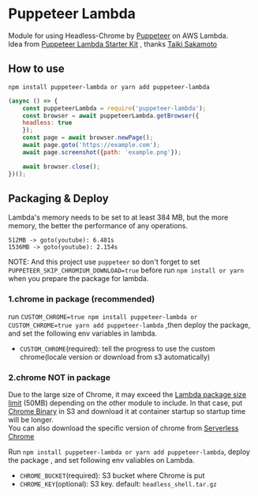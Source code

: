 # Puppeteer Lambda

Module for using Headless-Chrome by [Puppeteer](https://github.com/GoogleChrome/puppeteer) on AWS Lambda.  
Idea from [Puppeteer Lambda Starter Kit](https://github.com/sambaiz/puppeteer-lambda-starter-kit) , thanks [Taiki Sakamoto](https://github.com/sambaiz)
## How to use

`npm install puppeteer-lambda or yarn add puppeteer-lambda`

```javascript
(async () => {
    const puppeteerLambda = require('puppeteer-lambda');
    const browser = await puppeteerLambda.getBrowser({
    headless: true
    });
    const page = await browser.newPage();
    await page.goto('https://example.com');
    await page.screenshot({path: 'example.png'});

    await browser.close(); 
})();
```

## Packaging & Deploy

Lambda's memory needs to be set to at least 384 MB, but the more memory, the better the performance of any operations.

```
512MB -> goto(youtube): 6.481s
1536MB -> goto(youtube): 2.154s
```

NOTE: And this project use `puppeteer` so don't forget to set `PUPPETEER_SKIP_CHROMIUM_DOWNLOAD=true` before run `npm install or yarn` when you prepare the package for lambda.

### 1.chrome in package (recommended)

run `CUSTOM_CHROME=true npm install puppeteer-lambda or CUSTOM_CHROME=true yarn add puppeteer-lambda` ,then deploy the package, and set the following env variables in lambda.

- `CUSTOM_CHROME`(required): tell the progress to use the custom chrome(locale version or download from s3 automatically)

### 2.chrome NOT in package

Due to the large size of Chrome, it may exceed the [Lambda package size limit](http://docs.aws.amazon.com/lambda/latest/dg/limits.html) (50MB) depending on the other module to include. 
In that case, put [Chrome Binary](https://raw.githubusercontent.com/shawnLiujianwei/puppeteer-lambda-binary/master/chrome/headless_shell.tar.gz) in S3 and download it at container startup so startup time will be longer.  
You can also download the specific version of chrome from [Serverless Chrome](https://github.com/adieuadieu/serverless-chrome/releases)

Run `npm install puppeteer-lambda or yarn add puppeteer-lambda`, deploy the package , and set following env valiables on Lambda.

- `CHROME_BUCKET`(required): S3 bucket where Chrome is put
- `CHROME_KEY`(optional): S3 key. default: `headless_shell.tar.gz`


